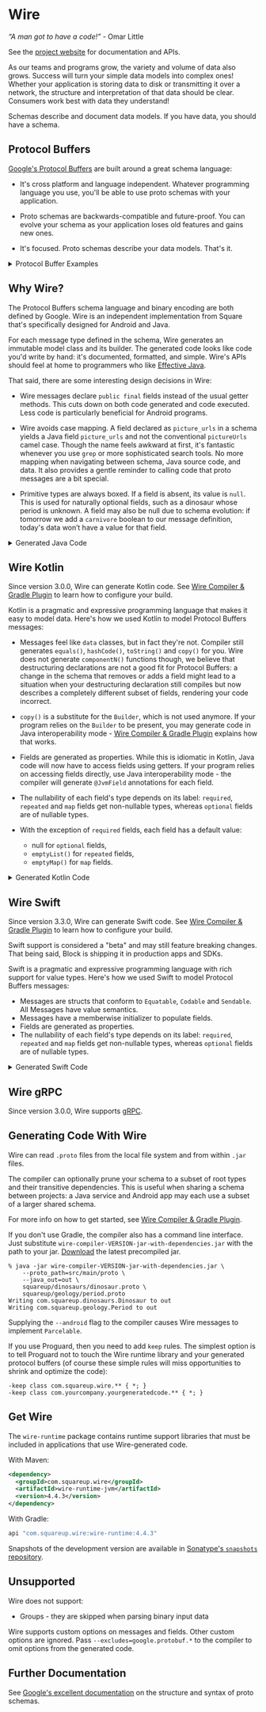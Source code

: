 Wire
====

*“A man got to have a code!”* - Omar Little

See the [project website][wire] for documentation and APIs.

As our teams and programs grow, the variety and volume of data also grows. Success will turn your
simple data models into complex ones! Whether your application is storing data to disk or
transmitting it over a network, the structure and interpretation of that data should be clear.
Consumers work best with data they understand!

Schemas describe and document data models. If you have data, you should have a schema.

Protocol Buffers
----------------

[Google's Protocol Buffers][google_protos] are built around a great schema language:

 * It's cross platform and language independent. Whatever programming language you use, you'll be
   able to use proto schemas with your application.

 * Proto schemas are backwards-compatible and future-proof. You can evolve your schema as your
   application loses old features and gains new ones.

 * It's focused. Proto schemas describe your data models. That's it.

<details>
<summary>Protocol Buffer Examples</summary>

Here's a [sample message][dinosaur_proto] definition:

```proto
syntax = "proto3";

package squareup.dinosaurs;

option java_package = "com.squareup.dinosaurs";

import "squareup/geology/period.proto";

message Dinosaur {
  // Common name of this dinosaur, like "Stegosaurus".
  string name = 1;

  // URLs with images of this dinosaur.
  repeated string picture_urls = 2;

  squareup.geology.Period period = 5;
}
```

And here's an [enum][period_proto] definition:

```proto
syntax = "proto3";

package squareup.geology;


option java_package = "com.squareup.geology";

enum Period {
  // 145.5 million years ago — 66.0 million years ago.
  CRETACEOUS = 0;

  // 201.3 million years ago — 145.0 million years ago.
  JURASSIC = 1;

  // 252.17 million years ago — 201.3 million years ago.
  TRIASSIC = 2;
}
```

This schema language is Protocol Buffers' best feature. You might even use it purely for
documentation purposes, such as to describe a JSON API.

Protocol Buffers also defines a compact binary encoding of messages that conform to the schema. This
encoding is fast to encode, fast to decode, small to transmit, and small to store. The binary
encoding uses numeric tags from the schema, like the `5` for `period` above.

For example, let's encode this dinosaur:

```
{
  name: "Stegosaurus",
  period: JURASSIC
}
```

The encoded value is just 15 bytes:

```
Hex  Description
 0a  tag: name(1), field encoding: LENGTH_DELIMITED(2). 1 << 3 | 2
 0b  "Stegosaurus".length()
 53  'S'
 74  't'
 65  'e'
 67  'g'
 6f  'o'
 73  's'
 61  'a'
 75  'u'
 72  'r'
 75  'u'
 73  's'
 28  tag: period(5), field encoding: VARINT(0). 5 << 3 | 0
 02  JURASSIC(2)
```
</details>

Why Wire?
---------

The Protocol Buffers schema language and binary encoding are both defined by Google. Wire is an
independent implementation from Square that's specifically designed for Android and Java.

For each message type defined in the schema, Wire generates an immutable model class and its
builder. The generated code looks like code you'd write by hand: it's documented, formatted, and
simple. Wire's APIs should feel at home to programmers who like [Effective Java][effective_java].

That said, there are some interesting design decisions in Wire:

 * Wire messages declare `public final` fields instead of the usual getter methods. This cuts down
   on both code generated and code executed. Less code is particularly beneficial for Android
   programs.

 * Wire avoids case mapping. A field declared as `picture_urls` in a schema yields a Java field
   `picture_urls` and not the conventional `pictureUrls` camel case. Though the name feels awkward
   at first, it's fantastic whenever you use `grep` or more sophisticated search tools. No more
   mapping when navigating between schema, Java source code, and data. It also provides a gentle
   reminder to calling code that proto messages are a bit special.

 * Primitive types are always boxed. If a field is absent, its value is `null`. This is used for
   naturally optional fields, such as a dinosaur whose period is unknown. A field may also be null
   due to schema evolution: if tomorrow we add a `carnivore` boolean to our message definition,
   today's data won’t have a value for that field.

<details>
<summary>Generated Java Code</summary>

Here's the compact [generated code][dinosaur_java] for the `Dinosaur` message defined above:

```java
// Code generated by Wire protocol buffer compiler, do not edit.
// Source: squareup.dinosaurs.Dinosaur in squareup/dinosaurs/dinosaur.proto
package com.squareup.dinosaurs;

import com.squareup.geology.Period;
import com.squareup.wire.Message;
import com.squareup.wire.ProtoAdapter;
import com.squareup.wire.Syntax;
import com.squareup.wire.WireField;
import com.squareup.wire.internal.Internal;
import java.lang.Object;
import java.lang.Override;
import java.lang.String;
import java.util.List;
import okio.ByteString;

public final class Dinosaur extends Message<Dinosaur, Dinosaur.Builder> {
  public static final ProtoAdapter<Dinosaur> ADAPTER = ProtoAdapter.newMessageAdapter(Dinosaur.class, "type.googleapis.com/squareup.dinosaurs.Dinosaur", Syntax.PROTO_3);

  private static final long serialVersionUID = 0L;

  /**
   * Common name of this dinosaur, like "Stegosaurus".
   */
  @WireField(
      tag = 1,
      adapter = "com.squareup.wire.ProtoAdapter#STRING",
      label = WireField.Label.OMIT_IDENTITY
  )
  public final String name;

  /**
   * URLs with images of this dinosaur.
   */
  @WireField(
      tag = 2,
      adapter = "com.squareup.wire.ProtoAdapter#STRING",
      label = WireField.Label.REPEATED,
      jsonName = "pictureUrls"
  )
  public final List<String> picture_urls;

  @WireField(
      tag = 5,
      adapter = "com.squareup.geology.Period#ADAPTER",
      label = WireField.Label.OMIT_IDENTITY
  )
  public final Period period;

  public Dinosaur(String name, List<String> picture_urls, Period period) {
    this(name, picture_urls, period, ByteString.EMPTY);
  }

  public Dinosaur(String name, List<String> picture_urls, Period period, ByteString unknownFields) {
    super(ADAPTER, unknownFields);
    if (name == null) {
      throw new IllegalArgumentException("name == null");
    }
    this.name = name;
    this.picture_urls = Internal.immutableCopyOf("picture_urls", picture_urls);
    if (period == null) {
      throw new IllegalArgumentException("period == null");
    }
    this.period = period;
  }

  @Override
  public Builder newBuilder() {
    Builder builder = new Builder();
    builder.name = name;
    builder.picture_urls = Internal.copyOf(picture_urls);
    builder.period = period;
    builder.addUnknownFields(unknownFields());
    return builder;
  }

  @Override
  public boolean equals(Object other) {
    if (other == this) return true;
    if (!(other instanceof Dinosaur)) return false;
    Dinosaur o = (Dinosaur) other;
    return unknownFields().equals(o.unknownFields())
        && Internal.equals(name, o.name)
        && picture_urls.equals(o.picture_urls)
        && Internal.equals(period, o.period);
  }

  @Override
  public int hashCode() {
    int result = super.hashCode;
    if (result == 0) {
      result = unknownFields().hashCode();
      result = result * 37 + (name != null ? name.hashCode() : 0);
      result = result * 37 + picture_urls.hashCode();
      result = result * 37 + (period != null ? period.hashCode() : 0);
      super.hashCode = result;
    }
    return result;
  }

  public static final class Builder extends Message.Builder<Dinosaur, Builder> {
    public String name;

    public List<String> picture_urls;

    public Period period;

    public Builder() {
      name = "";
      picture_urls = Internal.newMutableList();
      period = Period.CRETACEOUS;
    }

    /**
     * Common name of this dinosaur, like "Stegosaurus".
     */
    public Builder name(String name) {
      this.name = name;
      return this;
    }

    /**
     * URLs with images of this dinosaur.
     */
    public Builder picture_urls(List<String> picture_urls) {
      Internal.checkElementsNotNull(picture_urls);
      this.picture_urls = picture_urls;
      return this;
    }

    public Builder period(Period period) {
      this.period = period;
      return this;
    }

    @Override
    public Dinosaur build() {
      return new Dinosaur(name, picture_urls, period, super.buildUnknownFields());
    }
  }
}
```

The Java code to create and access proto models is compact and readable:

```java
Dinosaur stegosaurus = new Dinosaur.Builder()
    .name("Stegosaurus")
    .period(Period.JURASSIC)
    .build();

System.out.println("My favorite dinosaur existed in the " + stegosaurus.period + " period.");
```

Each type has a corresponding `ProtoAdapter` that can encode a message to bytes and decode bytes
back into a message.

```java
Dinosaur stegosaurus = ...
byte[] stegosaurusBytes = Dinosaur.ADAPTER.encode(stegosaurus);

byte[] tyrannosaurusBytes = ...
Dinosaur tyrannosaurus = Dinosaur.ADAPTER.decode(tyrannosaurusBytes);
```

When accessing a field, use `Wire.get()` to replace null values with the corresponding default:

```java
Period period = Wire.get(stegosaurus.period, Dinosaur.DEFAULT_PERIOD);
```

This is equivalent to the following:

```
Period period = stegosaurus.period != null ? stegosaurus.period : Dinosaur.DEFAULT_PERIOD;
```
</details>

Wire Kotlin
-----------

Since version 3.0.0, Wire can generate Kotlin code. See
[Wire Compiler & Gradle Plugin][compiler_docs] to learn how to configure your build.

Kotlin is a pragmatic and expressive programming language that makes it easy to model data. Here's
how we used Kotlin to model Protocol Buffers messages:

 * Messages feel like `data` classes, but in fact they're not. Compiler still generates `equals()`,
   `hashCode()`, `toString()` and `copy()` for you. Wire does not generate `componentN()` functions
   though, we believe that destructuring declarations are not a good fit for Protocol Buffers: a
   change in the schema that removes or adds a field might lead to a situation when your
   destructuring declaration still compiles but now describes a completely different subset of
   fields, rendering your code incorrect.
 * `copy()` is a substitute for the `Builder`, which is not used anymore. If your program relies on
   the `Builder` to be present, you may generate code in Java interoperability mode -
   [Wire Compiler & Gradle Plugin][compiler_docs] explains how that works.
 * Fields are generated as properties. While this is idiomatic in Kotlin, Java code will now have
   to access fields using getters. If your program relies on accessing fields directly, use Java
   interoperability mode - the compiler will generate `@JvmField` annotations for each field.
 * The nullability of each field's type depends on its label: `required`, `repeated` and `map`
   fields get non-nullable types, whereas `optional` fields are of nullable types.
 * With the exception of `required` fields, each field has a default value:

   * null for `optional` fields,
   * `emptyList()` for `repeated` fields,
   * `emptyMap()` for `map` fields.

<details>
<summary>Generated Kotlin Code</summary>

Here's the compact [generated code][dinosaur_kotlin] for the `Dinosaur` message defined above:

```kotlin
// Code generated by Wire protocol buffer compiler, do not edit.
// Source: squareup.dinosaurs.Dinosaur in squareup/dinosaurs/dinosaur.proto
package com.squareup.dinosaurs

import com.squareup.geology.Period
import com.squareup.wire.FieldEncoding
import com.squareup.wire.Message
import com.squareup.wire.ProtoAdapter
import com.squareup.wire.ProtoReader
import com.squareup.wire.ProtoWriter
import com.squareup.wire.Syntax.PROTO_3
import com.squareup.wire.WireField
import com.squareup.wire.internal.immutableCopyOf
import com.squareup.wire.internal.sanitize
import kotlin.Any
import kotlin.AssertionError
import kotlin.Boolean
import kotlin.Deprecated
import kotlin.DeprecationLevel
import kotlin.Int
import kotlin.Long
import kotlin.Nothing
import kotlin.String
import kotlin.collections.List
import kotlin.hashCode
import kotlin.jvm.JvmField
import okio.ByteString

class Dinosaur(
  /**
   * Common name of this dinosaur, like "Stegosaurus".
   */
  @field:WireField(
    tag = 1,
    adapter = "com.squareup.wire.ProtoAdapter#STRING",
    label = WireField.Label.OMIT_IDENTITY
  )
  val name: String = "",
  picture_urls: List<String> = emptyList(),
  @field:WireField(
    tag = 5,
    adapter = "com.squareup.geology.Period#ADAPTER",
    label = WireField.Label.OMIT_IDENTITY
  )
  val period: Period = Period.CRETACEOUS,
  unknownFields: ByteString = ByteString.EMPTY
) : Message<Dinosaur, Nothing>(ADAPTER, unknownFields) {
  /**
   * URLs with images of this dinosaur.
   */
  @field:WireField(
    tag = 2,
    adapter = "com.squareup.wire.ProtoAdapter#STRING",
    label = WireField.Label.REPEATED,
    jsonName = "pictureUrls"
  )
  val picture_urls: List<String> = immutableCopyOf("picture_urls", picture_urls)

  @Deprecated(
    message = "Shouldn't be used in Kotlin",
    level = DeprecationLevel.HIDDEN
  )
  override fun newBuilder(): Nothing = throw AssertionError()

  override fun equals(other: Any?): Boolean {
    if (other === this) return true
    if (other !is Dinosaur) return false
    if (unknownFields != other.unknownFields) return false
    if (name != other.name) return false
    if (picture_urls != other.picture_urls) return false
    if (period != other.period) return false
    return true
  }

  override fun hashCode(): Int {
    var result = super.hashCode
    if (result == 0) {
      result = unknownFields.hashCode()
      result = result * 37 + name.hashCode()
      result = result * 37 + picture_urls.hashCode()
      result = result * 37 + period.hashCode()
      super.hashCode = result
    }
    return result
  }

  override fun toString(): String {
    val result = mutableListOf<String>()
    result += """name=${sanitize(name)}"""
    if (picture_urls.isNotEmpty()) result += """picture_urls=${sanitize(picture_urls)}"""
    result += """period=$period"""
    return result.joinToString(prefix = "Dinosaur{", separator = ", ", postfix = "}")
  }

  fun copy(
    name: String = this.name,
    picture_urls: List<String> = this.picture_urls,
    period: Period = this.period,
    unknownFields: ByteString = this.unknownFields
  ): Dinosaur = Dinosaur(name, picture_urls, period, unknownFields)

  companion object {
    @JvmField
    val ADAPTER: ProtoAdapter<Dinosaur> = object : ProtoAdapter<Dinosaur>(
      FieldEncoding.LENGTH_DELIMITED,
      Dinosaur::class,
      "type.googleapis.com/squareup.dinosaurs.Dinosaur",
      PROTO_3,
      null
    ) {
      override fun encodedSize(value: Dinosaur): Int {
        var size = value.unknownFields.size
        if (value.name != "") size += ProtoAdapter.STRING.encodedSizeWithTag(1, value.name)
        size += ProtoAdapter.STRING.asRepeated().encodedSizeWithTag(2, value.picture_urls)
        if (value.period != Period.CRETACEOUS) size += Period.ADAPTER.encodedSizeWithTag(5,
            value.period)
        return size
      }

      override fun encode(writer: ProtoWriter, value: Dinosaur) {
        if (value.name != "") ProtoAdapter.STRING.encodeWithTag(writer, 1, value.name)
        ProtoAdapter.STRING.asRepeated().encodeWithTag(writer, 2, value.picture_urls)
        if (value.period != Period.CRETACEOUS) Period.ADAPTER.encodeWithTag(writer, 5, value.period)
        writer.writeBytes(value.unknownFields)
      }

      override fun decode(reader: ProtoReader): Dinosaur {
        var name: String = ""
        val picture_urls = mutableListOf<String>()
        var period: Period = Period.CRETACEOUS
        val unknownFields = reader.forEachTag { tag ->
          when (tag) {
            1 -> name = ProtoAdapter.STRING.decode(reader)
            2 -> picture_urls.add(ProtoAdapter.STRING.decode(reader))
            5 -> try {
              period = Period.ADAPTER.decode(reader)
            } catch (e: ProtoAdapter.EnumConstantNotFoundException) {
              reader.addUnknownField(tag, FieldEncoding.VARINT, e.value.toLong())
            }
            else -> reader.readUnknownField(tag)
          }
        }
        return Dinosaur(
          name = name,
          picture_urls = picture_urls,
          period = period,
          unknownFields = unknownFields
        )
      }

      override fun redact(value: Dinosaur): Dinosaur = value.copy(
        unknownFields = ByteString.EMPTY
      )
    }

    private const val serialVersionUID: Long = 0L
  }
}
```

Creating and accessing proto models is easy:

```kotlin
val stegosaurus = Dinosaur(
    name = "Stegosaurus",
    period = Period.JURASSIC
)

println("My favorite dinosaur existed in the ${stegosaurus.period} period.")
```

Here's how you can modify the object to add extra fields:

```kotlin
val stegosaurus = stegosaurus.copy(
    picture_urls = listOf("https://www.flickr.com/photos/tags/Stegosaurus/")
)

println("Here are some photos of ${stegosaurus.name}: ${stegosaurus.picture_urls}")
```
</details>

Wire Swift
-----------

Since version 3.3.0, Wire can generate Swift code. See
[Wire Compiler & Gradle Plugin][compiler_docs_swift] to learn how to configure your build.

Swift support is considered a "beta" and may still feature breaking changes.
That being said, Block is shipping it in production apps and SDKs.

Swift is a pragmatic and expressive programming language with rich support for value types.
Here's how we used Swift to model Protocol Buffers messages:

 * Messages are structs that conform to `Equatable`, `Codable` and `Sendable`. All Messages have value semantics.
 * Messages have a memberwise initializer to populate fields.
 * Fields are generated as properties.
 * The nullability of each field's type depends on its label: `required`, `repeated` and `map`
   fields get non-nullable types, whereas `optional` fields are of nullable types.

<details>
<summary>Generated Swift Code</summary>

Here's the compact [generated code][dinosaur_swift] for the `Dinosaur` message defined above:

```swift
// Code generated by Wire protocol buffer compiler, do not edit.
// Source: squareup.dinosaurs.Dinosaur in squareup/dinosaurs/dinosaur.proto
import Foundation
import Wire

public struct Dinosaur {

    /**
     * Common name of this dinosaur, like "Stegosaurus".
     */
    public var name: String?
    /**
     * URLs with images of this dinosaur.
     */
    public var picture_urls: [String]
    public var length_meters: Double?
    public var mass_kilograms: Double?
    public var period: Period?
    public var unknownFields: Data = .init()

    public init(
        name: String? = nil,
        picture_urls: [String] = [],
        length_meters: Double? = nil,
        mass_kilograms: Double? = nil,
        period: Period? = nil
    ) {
        self.name = name
        self.picture_urls = picture_urls
        self.length_meters = length_meters
        self.mass_kilograms = mass_kilograms
        self.period = period
    }

}

#if !WIRE_REMOVE_EQUATABLE
extension Dinosaur : Equatable {
}
#endif

#if !WIRE_REMOVE_HASHABLE
extension Dinosaur : Hashable {
}
#endif

#if swift(>=5.5)
extension Dinosaur : Sendable {
}
#endif

extension Dinosaur : ProtoMessage {
    public static func protoMessageTypeURL() -> String {
        return "type.googleapis.com/squareup.dinosaurs.Dinosaur"
    }
}

extension Dinosaur : Proto2Codable {
    public init(from reader: ProtoReader) throws {
        var name: String? = nil
        var picture_urls: [String] = []
        var length_meters: Double? = nil
        var mass_kilograms: Double? = nil
        var period: Period? = nil

        let token = try reader.beginMessage()
        while let tag = try reader.nextTag(token: token) {
            switch tag {
            case 1: name = try reader.decode(String.self)
            case 2: try reader.decode(into: &picture_urls)
            case 3: length_meters = try reader.decode(Double.self)
            case 4: mass_kilograms = try reader.decode(Double.self)
            case 5: period = try reader.decode(Period.self)
            default: try reader.readUnknownField(tag: tag)
            }
        }
        self.unknownFields = try reader.endMessage(token: token)

        self.name = name
        self.picture_urls = picture_urls
        self.length_meters = length_meters
        self.mass_kilograms = mass_kilograms
        self.period = period
    }

    public func encode(to writer: ProtoWriter) throws {
        try writer.encode(tag: 1, value: self.name)
        try writer.encode(tag: 2, value: self.picture_urls)
        try writer.encode(tag: 3, value: self.length_meters)
        try writer.encode(tag: 4, value: self.mass_kilograms)
        try writer.encode(tag: 5, value: self.period)
        try writer.writeUnknownFields(unknownFields)
    }
}

#if !WIRE_REMOVE_CODABLE
extension Dinosaur : Codable {
    public init(from decoder: Decoder) throws {
        let container = try decoder.container(keyedBy: StringLiteralCodingKeys.self)
        self.name = try container.decodeIfPresent(String.self, forKey: "name")
        self.picture_urls = try container.decodeProtoArray(String.self, firstOfKeys: "pictureUrls", "picture_urls")
        self.length_meters = try container.decodeIfPresent(Double.self, firstOfKeys: "lengthMeters", "length_meters")
        self.mass_kilograms = try container.decodeIfPresent(Double.self, firstOfKeys: "massKilograms", "mass_kilograms")
        self.period = try container.decodeIfPresent(Period.self, forKey: "period")
    }

    public func encode(to encoder: Encoder) throws {
        var container = encoder.container(keyedBy: StringLiteralCodingKeys.self)
        let preferCamelCase = encoder.protoKeyNameEncodingStrategy == .camelCase
        let includeDefaults = encoder.protoDefaultValuesEncodingStrategy == .include

        try container.encodeIfPresent(self.name, forKey: "name")
        if includeDefaults || !self.picture_urls.isEmpty {
            try container.encodeProtoArray(self.picture_urls, forKey: preferCamelCase ? "pictureUrls" : "picture_urls")
        }
        try container.encodeIfPresent(self.length_meters, forKey: preferCamelCase ? "lengthMeters" : "length_meters")
        try container.encodeIfPresent(self.mass_kilograms, forKey: preferCamelCase ? "massKilograms" : "mass_kilograms")
        try container.encodeIfPresent(self.period, forKey: "period")
    }
}
#endif
```

Creating and accessing proto models is easy:

```swift
let stegosaurus = Dinosaur(
    name: "Stegosaurus",
    period: .JURASSIC
)

print("My favorite dinosaur existed in the \(stegosaurus.period) period.")
```

Here's how you can modify the object to add extra fields:

```swift
var stegosaurus = stegosaurus
stegosaurus.picture_urls = ["https://www.flickr.com/photos/tags/Stegosaurus/"]

print("Here are some photos of \(stegosaurus.name): \(stegosaurus.picture_urls)")
```
</details>

Wire gRPC
-----------

Since version 3.0.0, Wire supports [gRPC][grpc_docs].

Generating Code With Wire
-------------------------

Wire can read `.proto` files from the local file system and from within `.jar` files.

The compiler can optionally prune your schema to a subset of root types and their transitive
dependencies. This is useful when sharing a schema between projects: a Java service and Android app
may each use a subset of a larger shared schema.

For more info on how to get started, see [Wire Compiler & Gradle Plugin][compiler_docs].

If you don't use Gradle, the compiler also has a command line interface. Just substitute
`wire-compiler-VERSION-jar-with-dependencies.jar` with the path to your jar. [Download](https://search.maven.org/remote_content?g=com.squareup.wire&a=wire-compiler&c=jar-with-dependencies&v=LATEST) the latest precompiled jar.

    % java -jar wire-compiler-VERSION-jar-with-dependencies.jar \
        --proto_path=src/main/proto \
        --java_out=out \
        squareup/dinosaurs/dinosaur.proto \
        squareup/geology/period.proto
    Writing com.squareup.dinosaurs.Dinosaur to out
    Writing com.squareup.geology.Period to out

Supplying the `--android` flag to the compiler causes Wire messages to implement `Parcelable`.

If you use Proguard, then you need to add `keep` rules.  The simplest option is to tell Proguard not
to touch the Wire runtime library and your generated protocol buffers (of course these simple rules
will miss opportunities to shrink and optimize the code):

    -keep class com.squareup.wire.** { *; }
    -keep class com.yourcompany.yourgeneratedcode.** { *; }


Get Wire
--------

The `wire-runtime` package contains runtime support libraries that must be included in applications
that use Wire-generated code.

With Maven:

```xml
<dependency>
  <groupId>com.squareup.wire</groupId>
  <artifactId>wire-runtime-jvm</artifactId>
  <version>4.4.3</version>
</dependency>
```

With Gradle:

```groovy
api "com.squareup.wire:wire-runtime:4.4.3"
```

Snapshots of the development version are available in [Sonatype's `snapshots` repository][snap].


Unsupported
-----------

Wire does not support:

 * Groups - they are skipped when parsing binary input data

Wire supports custom options on messages and fields. Other custom options are ignored. Pass
`--excludes=google.protobuf.*` to the compiler to omit options from the generated code.


Further Documentation
---------------------

See [Google's excellent documentation][schema_docs] on the structure and syntax of proto schemas.

 [google_protos]: https://developers.google.com/protocol-buffers/docs/overview
 [effective_java]: https://www.amazon.ca/Effective-Java-3rd-Joshua-Bloch/dp/0134685997/
 [schema_docs]: https://developers.google.com/protocol-buffers/docs/proto
 [dl_runtime]: https://search.maven.org/remote_content?g=com.squareup.wire&a=wire-runtime&v=LATEST
 [dl_compiler]: https://search.maven.org/remote_content?g=com.squareup.wire&a=wire-compiler&v=LATEST&c=jar-with-dependencies
 [snap]: https://s01.oss.sonatype.org/content/repositories/snapshots/
 [wire]: https://square.github.io/wire/

 [compiler_docs]: docs/wire_compiler.md
 [compiler_docs_swift]: docs/wire_compiler.md#swift-support
 [grpc_docs]: docs/wire_grpc.md

 [dinosaur_proto]: samples/simple-sample/src/main/proto/squareup/dinosaurs/dinosaur.proto
 [period_proto]: samples/simple-sample/src/main/proto/squareup/geology/period.proto
 [dinosaur_java]: samples/simple-sample/src/main/java/com/squareup/dinosaurs/Sample.java
 [dinosaur_kotlin]: wire-tests/src/commonTest/proto-kotlin/com/squareup/dinosaurs/Dinosaur.kt
 [dinosaur_swift]: wire-runtime-swift/src/test/swift/sample/Dinosaur.swift
